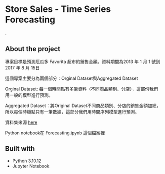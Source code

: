# Store Sales - Time Series Forecasting
.

## About the project

專案目標是預測厄瓜多 Favorita 超市的銷售金額。資料期間為2013 年 1 月 1 號到 2017 年 8 月 15日

這個專案主要分為兩個部分：Orginal Dataset與Aggregated Dataset

Orginal Dataset: 每一個時間點有多筆資料（不同商品類別、分店），這部份我們用一般的模型進行預測。

Aggregated Dataset：將Original Dataset不同商品類別、分店的銷售金額加總，所以每個時機點只有一筆數據，這部分我們用時間序列模型進行預測。


資料集來源 [here](https://www.kaggle.com/competitions/store-sales-time-series-forecasting)

Python notebook在 Forecasting.ipynb 這個檔案裡

## Built with

- Python 3.10.12
- Jupyter Notebook
